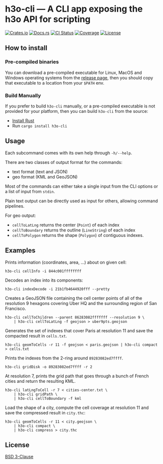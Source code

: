# h3o-cli — A CLI app exposing the h3o API for scripting

[![Crates.io](https://img.shields.io/crates/v/h3o-cli.svg)](https://crates.io/crates/h3o-cli)
[![Docs.rs](https://docs.rs/h3o-cli/badge.svg)](https://docs.rs/h3o-cli)
[![CI Status](https://github.com/HydroniumLabs/h3o-cli/actions/workflows/ci.yml/badge.svg)](https://github.com/HydroniumLabs/h3o-cli/actions)
[![Coverage](https://img.shields.io/codecov/c/github/HydroniumLabs/h3o-cli)](https://app.codecov.io/gh/HydroniumLabs/h3o-cli)
[![License](https://img.shields.io/badge/license-BSD-green)](https://opensource.org/licenses/BSD-3-Clause)

## How to install

### Pre-compiled binaries

You can download a pre-compiled executable for Linux, MacOS and Windows
operating systems from the
[release page](https://github.com/HydroniumLabs/h3o-cli/releases/), then you
should copy that executable to a location from your `$PATH` env.

### Build Manually

If you prefer to build `h3o-cli` manually, or a pre-compiled executable is not
provided for your platform, then you can build `h3o-cli` from the source:

- [Install Rust](https://www.rust-lang.org/tools/install)
- Run `cargo install h3o-cli`

## Usage

Each subcommand comes with its own help through `-h/--help`.

There are two classes of output format for the commands:
- text format (text and JSON)
- geo format (KML and GeoJSON)

Most of the commands can either take a single input from the CLI options or a
list of input from `stdin`.

Plain text output can be directly used as input for others, allowing command
pipelines.

For geo output:
- `cellToLatLng` returns the center (`Point`) of each index
- `cellToBoundary` returns the outline (`LineString`) of each index
- `cellToPolygon` returns the shape (`Polygon`) of contiguous indexes.

## Examples

Prints information (coordinates, area, …) about on given cell:
```text
h3o-cli cellInfo -i 844c001ffffffff
```

Decodes an index into its components:
```text
h3o-cli indexDecode -i 21b1fb4644920fff --pretty
```

Creates a GeoJSON file containing the cell center points of all of the
resolution 9 hexagons covering Uber HQ and the surrounding region of San
Francisco.
```text
h3o-cli cellToChildren --parent 86283082fffffff --resolution 9 \
    | h3o-cli cellToLatLng -f geojson > uber9pts.geojson
```

Generates the set of indexes that cover Paris at resolution 11 and save the
compacted result in `cells.txt`.
```text
h3o-cli geomToCells -r 11 -f geojson < paris.geojson | h3o-cli compact > cells.txt
```

Prints the indexes from the 2-ring around `89283082ed7ffff`.
```text
h3o-cli gridDisk -o 89283082ed7ffff -r 2
```

At resolution 7, prints the grid path that goes through a bunch of French cities
and return the resulting KML.
```text
h3o-cli latLngToCell -r 7 < cities-center.txt \
    | h3o-cli gridPath \
    | h3o-cli cellToBoundary -f kml
```

Load the shape of a city, compute the cell coverage at resolution 11 and save
the compressed result in `city.thc`:
```text
h3o-cli geomToCells -r 11 < city.geojson \
    | h3o-cli compact \
    | h3o-cli compress > city.thc
```

## License

[BSD 3-Clause](./LICENSE)
